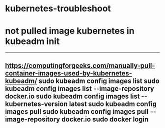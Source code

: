 # kubernetes-troubleshoot

  # not pulled image kubernetes in kubeadm init
  ---
  https://computingforgeeks.com/manually-pull-container-images-used-by-kubernetes-kubeadm/
  sudo kubeadm config images list
  sudo kubeadm config images list --image-repository docker.io
  sudo kubeadm config images list --kubernetes-version latest
  sudo kubeadm config images pull
  sudo kubeadm config images pull --image-repository docker.io
  sudo docker login
  ---
  
  
